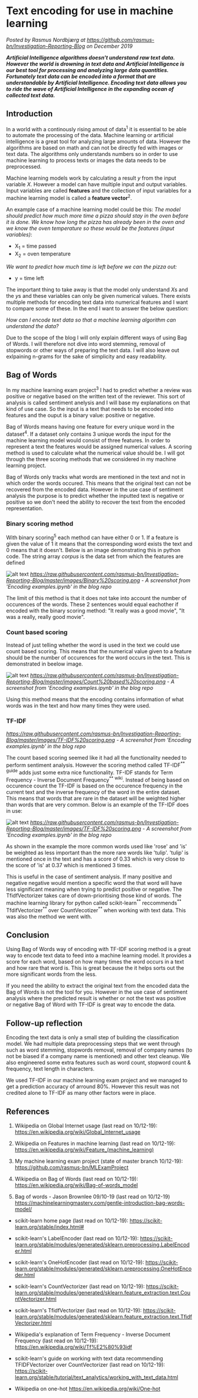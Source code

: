 # Text encoding for use in machine learning

*Posted by Rasmus Nordbjærg at https://github.com/rasmus-bn/Investigation-Reporting-Blog on December 2019*

***Artificial Intelligence algorithms doesn't understand raw text data. However the world is drowning in text data and Artificial Intelligence is our best tool for processing and analyzing large data quantities. Fortunately text data can be encoded into a format that are understandable by Artificial Intelligence. Encoding text data allows you to ride the wave of Artificial Intelligence in the expanding ocean of collected text data.***


## Introduction

In a world with a continously rising amout of data<sup>1</sup> it is essential to be able to automate the processing of the data. Machine learning or artificial intelligence is a great tool for analyzing large amounts of data. However the algorithms are based on math and can not be directly fed with images or text data. The algorithms only understands numbers so in order to use machine learning to process texts or images the data needs to be preprocessed.

Machine learning models work by calculating a result *y* from the input variable *X*. However a model can have multiple input and output variables. Input variables are called **features** and the collection of input variables for a machine learning model is called a **feature vector**<sup>2</sup>.

An example case of a machine learning model could be this: *The model should predict how much more time a pizza should stay in the oven before it is done. We know how long the pizza has already been in the oven and we know the oven temperature so these would be the features (input variables)*:
* X<sub>1</sub> = time passed
* X<sub>2</sub> = oven temperature

*We want to predict how much time is left before we can the pizza out:*
* y = time left

The important thing to take away is that the model only understand *X*s and the *y*s and these variables can only be given numerical values. There exists multiple methods for encoding text data into numerical features and I want to compare some of these. In the end I want to answer the below question:

*How can I encode text data so that a machine learning algorithm can understand the data?*

Due to the scope of the blog I will only explain different ways of using Bag of Words. I will therefore not dive into word stemming, removal of stopwords or other ways of preparing the text data. I will also leave out exlpaining n-grams for the sake of simplicity and easy readability.

## Bag of Words

In my machine learning exam project<sup>3</sup> I had to predict whether a review was positive or negative based on the written text of the reviewer. This sort of analysis is called sentiment anelysis and I will base my explanations on that kind of use case. So the input is a text that needs to be encoded into features and the ouput is a binary value: positive or negative.

Bag of Words means having one feature for every unique word in the dataset<sup>4</sup>. If a dataset only contains 3 unique words the input for the machine learning model would consist of three features. In order to represent a text the features would be assigned numerical values. A scoring method is used to calculate what the numerical value should be. I will got through the three scoring methods that we considered in my machine learning project.

Bag of Words only tracks what words are mentioned in the text and not in which order the words occured. This means that the original text can not be recovered from the encoded data. However in the use case of sentiment analysis the purpose is to predict whether the inputted text is negative or positive so we don't need the ability to recover the text from the encoded representation.

### Binary scoring method

With binary scoring<sup>5</sup> each method can have either 0 or 1. If a feature is given the value of 1 it means that the corresponding word exists the text and 0 means that it doesn't. Below is an image demonstrating this in python code. The string array *corpus* is the data set from which the features are defined 

![alt text](https://raw.githubusercontent.com/rasmus-bn/Investigation-Reporting-Blog/master/images/Binary%20scoring.png "See 'Encoding examples.ipynb' in the repo")
*https://raw.githubusercontent.com/rasmus-bn/Investigation-Reporting-Blog/master/images/Binary%20scoring.png - A screenshot from 'Encoding examples.ipynb' in the blog repo*

The limit of this method is that it does not take into account the number of occurences of the words. These 2 sentences would equal eachother if encoded with the binary scoring method: "It really was a good movie", "It was a really, really good movie".

### Count based scoring

Instead of just telling whether the word is used in the text we could use count based scoring. This means that the numerical value given to a feature should be the number of occurences for the word occurs in the text. This is demonstrated in beelow image.

![alt text](https://raw.githubusercontent.com/rasmus-bn/Investigation-Reporting-Blog/master/images/Count%20based%20scoring.png "See 'Encoding examples.ipynb' in the repo")
*https://raw.githubusercontent.com/rasmus-bn/Investigation-Reporting-Blog/master/images/Count%20based%20scoring.png - A screenshot from 'Encoding examples.ipynb' in the blog repo*

Using this method means that the encoding contains information of what words was in the text and how many times they were used.

### TF-IDF


*https://raw.githubusercontent.com/rasmus-bn/Investigation-Reporting-Blog/master/images/TF-IDF%20scoring.png - A screenshot from 'Encoding examples.ipynb' in the blog repo*

The count based scoring seemed like it had all the functionality needed to perform sentiment analysis. However the scoring method called TF-IDF<sup>** guide</sup> adds just some extra nice functionality. TF-IDF stands for Term Frequency - Inverse Document Frequency<sup>** wiki</sup>. Instead of being based on occurence count the TF-IDF is based on the occurence frequency in the current text and the inverse frequency of the word in the entire dataset. This means that words that are rare in the dataset will be weighted higher than words that are very common. Below is an example of the TF-IDF does in use:

![alt text](https://raw.githubusercontent.com/rasmus-bn/Investigation-Reporting-Blog/master/images/TF-IDF%20scoring.png "See 'Encoding examples.ipynb' in the repo")
*https://raw.githubusercontent.com/rasmus-bn/Investigation-Reporting-Blog/master/images/TF-IDF%20scoring.png - A screenshot from 'Encoding examples.ipynb' in the blog repo*

As shown in the example the more common words used like 'rose' and 'is' be weighted as less important than the more rare words like 'tulip'. 'tulip' is mentioned once in the text and has a score of 0.33 which is very close to the score of 'is' at 0.37 which is mentioned 3 times.

This is useful in the case of sentiment analysis. If many positive and negative negative would mention a specific word the that word will have less significant meaning when trying to predict positive or negative. The TfidfVectorizer takes care of down-prioritising those kind of words. The machine learning library for python called scikit-learn<sup>** </sup> reccommends<sup>** </sup> TfdifVectorizer<sup>** </sup> over CountVecotizer<sup>** </sup> when working with text data. This was also the method we went with.

## Conclusion
Using Bag of Words way of encoding with TF-IDF scoring method is a great way to encode text data to feed into a machine learning model. It provides a score for each word, based on how many times the word occurs in a text and how rare that word is. This is great because the it helps sorts out the more significant words from the less.

If you need the ability to extract the original text from the encoded data the Bag of Words is not the tool for you. However in the use case of sentiment analysis where the predicted result is whether or not the text was positive or negative Bag of Word with TF-IDF is great way to encode the data.

## Follow-up reflection

Encoding the text data is only a small step of building the classification model. We had multiple data preprocessing steps that we went through such as word stemming, stopwords removal, removal of company names (to not be biased if a company name is mentioned) and other text cleanup. We also engineered some extra features such as word count, stopword count & frequency, text length in characters.

We used TF-IDF in our machine learning exam project and we managed to get a prediction accuracy of arround 80%. However this result was not credited alone to TF-IDF as many other factors were in place.

## References
1. Wikipedia on Global Internet usage (last read on 10/12-19): https://en.wikipedia.org/wiki/Global_Internet_usage

2. Wikipedia on Features in machine learning (last read on 10/12-19): https://en.wikipedia.org/wiki/Feature_(machine_learning)

3. My machine learning exam project (state of master branch 10/12-19): https://github.com/rasmus-bn/MLExamProject

4. Wikipedia on Bag of Words (last read on 10/12-19): https://en.wikipedia.org/wiki/Bag-of-words_model

5. Bag of words - Jason Brownlee 09/10-19 (last read on 10/12-19) https://machinelearningmastery.com/gentle-introduction-bag-words-model/




* scikit-learn home page (last read on 10/12-19): https://scikit-learn.org/stable/index.html#

* scikit-learn's LabelEncoder (last read on 10/12-19): https://scikit-learn.org/stable/modules/generated/sklearn.preprocessing.LabelEncoder.html

* scikit-learn's OneHotEncoder (last read on 10/12-19): https://scikit-learn.org/stable/modules/generated/sklearn.preprocessing.OneHotEncoder.html

* scikit-learn's CountVectorizer (last read on 10/12-19): https://scikit-learn.org/stable/modules/generated/sklearn.feature_extraction.text.CountVectorizer.html

* scikit-learn's TfidfVectorizer (last read on 10/12-19): https://scikit-learn.org/stable/modules/generated/sklearn.feature_extraction.text.TfidfVectorizer.html

* Wikipedia's explanation of Term Frequency - Inverse Document Frequency (last read on 10/12-19): https://en.wikipedia.org/wiki/Tf%E2%80%93idf

* scikit-learn's guide on working with text data recommending TFIDFVectorizer over CountVectorizer (last read on 10/12-19): https://scikit-learn.org/stable/tutorial/text_analytics/working_with_text_data.html


* Wikipedia on one-hot https://en.wikipedia.org/wiki/One-hot


